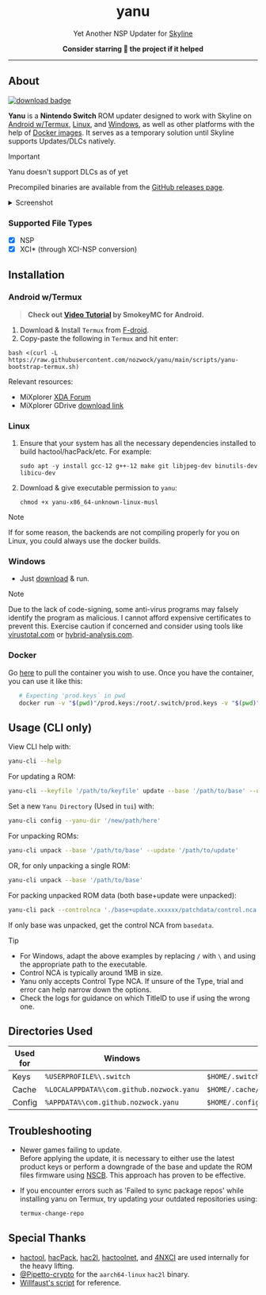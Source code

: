 <div align="center">

# yanu
Yet Another NSP Updater for [Skyline](https://github.com/skyline-emu/skyline)

**Consider starring 🌟 the project if it helped**

</div align="center">

---

## About
[![download badge](https://img.shields.io/github/downloads/nozwock/yanu/total?style=social)](https://github.com/nozwock/yanu/releases)

**Yanu** is a **Nintendo Switch** ROM updater designed to work with Skyline on [Android w/Termux](https://github.com/nozwock/yanu#android-wtermux), [Linux](https://github.com/nozwock/yanu#linux), and [Windows](https://github.com/nozwock/yanu#windows), as well as other platforms with the help of [Docker images](https://github.com/nozwock/yanu#docker). It serves as a temporary solution until Skyline supports Updates/DLCs natively.

> [!IMPORTANT]
> Yanu doesn't support DLCs as of yet

Precompiled binaries are available from the [GitHub releases page](https://github.com/nozwock/yanu/releases).

<details><summary>Screenshot</summary>
<img alt="screenshot" src="https://github.com/nozwock/yanu/assets/57829219/4543d6c0-ab91-41e0-abdd-6c3ad5ec2591">
</details>

### Supported File Types
- [x] NSP 
- [x] XCI* (through XCI-NSP conversion)

## Installation

### Android w/Termux

> **Check out [Video Tutorial](https://teddit.net/r/EmulationOnAndroid/comments/11ui6v8) by SmokeyMC for Android.**

1. Download & Install `Termux` from [F-droid](https://f-droid.org/en/packages/com.termux/).
2. Copy-paste the following in `Termux` and hit enter:
  ```console
  bash <(curl -L https://raw.githubusercontent.com/nozwock/yanu/main/scripts/yanu-bootstrap-termux.sh)
  ```

Relevant resources:
- MiXplorer [XDA Forum](https://forum.xda-developers.com/t/app-2-2-mixplorer-v6-x-released-fully-featured-file-manager.1523691/)
- MiXplorer GDrive [download link](https://drive.google.com/drive/folders/1BfeK39boriHy-9q76eXLLqbCwfV17-Gv)


### Linux

1. Ensure that your system has all the necessary dependencies installed to build hactool/hacPack/etc. For example:
   ```console
   sudo apt -y install gcc-12 g++-12 make git libjpeg-dev binutils-dev libicu-dev
   ```
2. Download & give executable permission to `yanu`:
   ```console
   chmod +x yanu-x86_64-unknown-linux-musl
   ```

> [!NOTE]
> If for some reason, the backends are not compiling properly for you on Linux, you could always use the docker builds.

### Windows

- Just [download](https://github.com/nozwock/yanu/releases) & run.

> [!NOTE]
> Due to the lack of code-signing, some anti-virus programs may falsely identify the program as malicious. I cannot afford expensive certificates to prevent this. Exercise caution if concerned and consider using tools like [virustotal.com](https://www.virustotal.com) or [hybrid-analysis.com](https://www.hybrid-analysis.com).

### Docker
Go [here](https://github.com/nozwock/yanu/pkgs/container/yanu) to pull the container you wish to use.
Once you have the container, you can use it like this:
   ```sh
      # Expecting 'prod.keys` in pwd
      docker run -v "$(pwd)"/prod.keys:/root/.switch/prod.keys -v "$(pwd)":/work ghcr.io/nozwock/yanu update --base '/path/to/base' --update '/path/to/update' 
   ```

## Usage (CLI only)
View CLI help with:
```sh
yanu-cli --help
```

For updating a ROM:
```sh
yanu-cli --keyfile '/path/to/keyfile' update --base '/path/to/base' --update '/path/to/update'
```

Set a new `Yanu Directory` (Used in `tui`) with:
```sh
yanu-cli config --yanu-dir '/new/path/here'
```

For unpacking ROMs:
```sh
yanu-cli unpack --base '/path/to/base' --update '/path/to/update'
```

OR, for only unpacking a single ROM:
```sh
yanu-cli unpack --base '/path/to/base'
```

For packing unpacked ROM data (both base+update were unpacked):
```sh
yanu-cli pack --controlnca './base+update.xxxxxx/patchdata/control.nca' --titleid 'xxxxxxxxxxxxxxxx' --romfsdir './base+update.xxxxxx/romfs' --exefsdir './base+update.xxxxxx/exefs'
```
If only base was unpacked, get the control NCA from `basedata`.

> [!TIP]
> - For Windows, adapt the above examples by replacing `/` with `\` and using the appropriate path to the executable.
> - Control NCA is typically around 1MB in size.
> - Yanu only accepts Control Type NCA. If unsure of the Type, trial and error can help narrow down the options.
> - Check the logs for guidance on which TitleID to use if using the wrong one.

## Directories Used

| Used for | Windows                                  | Linux                                   |
| -------- | ---------------------------------------- | --------------------------------------- |
| Keys     | `%USERPROFILE%\.switch`                  | `$HOME/.switch`                         |
| Cache    | `%LOCALAPPDATA%\com.github.nozwock.yanu` | `$HOME/.cache/com.github.nozwock.yanu`  |
| Config   | `%APPDATA%\com.github.nozwock.yanu`      | `$HOME/.config/com.github.nozwock.yanu` |

## Troubleshooting

- Newer games failing to update.\
   Before applying the update, it is necessary to either use the latest product keys or perform a downgrade of the base and update the ROM files firmware using [NSCB](https://github.com/julesontheroad/NSC_BUILDER). This approach has proven to be effective.

- If you encounter errors such as 'Failed to sync package repos' while installing yanu on Termux, try updating your outdated repositories using:
   ```sh
   termux-change-repo
   ```

## Special Thanks

- [hactool](https://github.com/SciresM/hactool), [hacPack](https://github.com/The-4n/hacPack), [hac2l](https://github.com/Atmosphere-NX/hac2l), [hactoolnet](https://github.com/Thealexbarney/LibHac), and [4NXCI](https://github.com/The-4n/4NXCI) are used internally for the heavy lifting.
- [@Pipetto-crypto](https://github.com/Pipetto-crypto) for the `aarch64-linux` `hac2l` binary.
- [Willfaust's script](https://gist.github.com/willfaust/fb90dec409b8918290012031f09a78ef) for reference.
